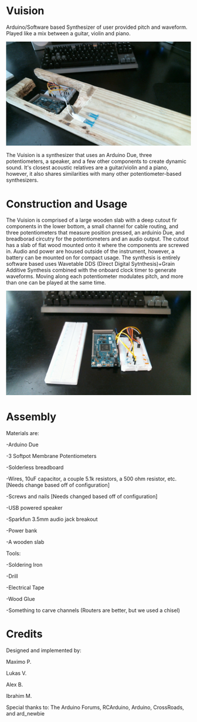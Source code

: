 # Vuision
Arduino/Software based Synthesizer of user provided pitch and waveform. Played like a mix between a guitar, violin and piano.

![alt text](https://github.com/Beeper-Weepers/Vuision/blob/master/WIPInstrument.jpg?raw=true)

The Vuision is a synthesizer that uses an Arduino Due, three potentiometers, a speaker, and a few other components to create dynamic sound. It's closest acoustic relatives are a guitar/violin and a piano, however, it also shares similarities with many other potentiometer-based synthesizers.


# Construction and Usage
The Vuision is comprised of a large wooden slab with a deep cutout fir components in the lower bottom, a small channel for cable routing, and three potentiometers that measure position pressed, an arduinio Due, and breadborad circutry for the potentiometers and an audio output. The cutout has a slab of flat wood mounted onto it where the components are screwed in. Audio and power are housed outside of the instrument, however, a battery can be mounted on for compact usage. The synthesis is entirely software based uses Wavetable DDS (Direct Digital Sytnthesis)+Grain Additive Synthesis combined with the onboard clock timer to generate waveforms. Moving along each potentiometer modulates pitch, and more than one can be played at the same time.

![alt text](https://github.com/Beeper-Weepers/Vuision/blob/master/components.jpg?raw=true)

# Assembly
Materials are:

-Arduino Due 

-3 Softpot Membrane Potentiometers 

-Solderless breadboard 

-Wires, 10uF capacitor, a couple 5.1k resistors, a 500 ohm resistor, etc. [Needs change based off of configuration]

-Screws and nails [Needs changed based off of configuration] 

-USB powered speaker 

-Sparkfun 3.5mm audio jack breakout 

-Power bank 

-A wooden slab

Tools: 

-Soldering Iron 

-Drill 

-Electrical Tape 

-Wood Glue

-Something to carve channels (Routers are better, but we used a chisel)

# Credits
Designed and implemented by:

Maximo P.

Lukas V.

Alex B.

Ibrahim M.

Special thanks to: The Arduino Forums, RCArduino, Arduino, CrossRoads, and ard_newbie
